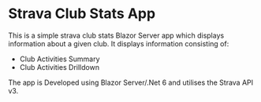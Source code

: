 # Strava Club Stats App

This is a simple strava club stats Blazor Server app which displays information about a given club.  It displays information consisting of:

* Club Activities Summary
* Club Activities Drilldown

The app is Developed using Blazor Server/.Net 6 and utilises the Strava API v3.
